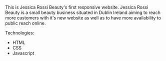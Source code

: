 This is Jessica Rossi Beauty's first responsive website. Jessica Rossi Beauty is a small beauty business situated in Dublin Ireland aiming to reach more customers with it's new website as well as to have more availability to public reach online.

Technologies: 
- HTML 
- CSS 
- Javascript

